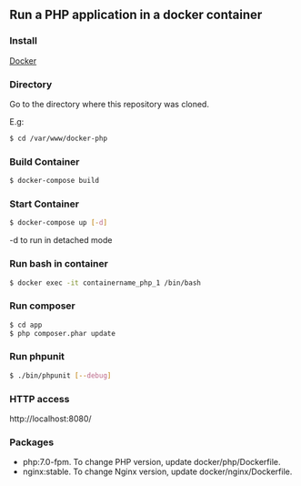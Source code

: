 Run a PHP application in a docker container
---
### Install
[Docker](https://www.docker.com/products/docker)

### Directory
Go to the directory where this repository was cloned.

E.g:
```bash
$ cd /var/www/docker-php
```

### Build Container
```bash
$ docker-compose build
```
### Start Container
```bash
$ docker-compose up [-d]
```
-d to run in detached mode

### Run bash in container
```bash
$ docker exec -it containername_php_1 /bin/bash
```

### Run composer
```bash
$ cd app
$ php composer.phar update
```

### Run phpunit
```bash
$ ./bin/phpunit [--debug]
```

### HTTP access
http://localhost:8080/

### Packages
- php:7.0-fpm. To change PHP version, update docker/php/Dockerfile.
- nginx:stable. To change Nginx version, update docker/nginx/Dockerfile.
